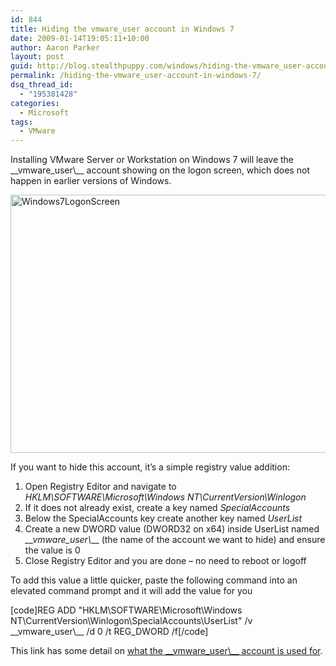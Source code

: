 ```yaml
---
id: 844
title: Hiding the vmware_user account in Windows 7
date: 2009-01-14T19:05:11+10:00
author: Aaron Parker
layout: post
guid: http://blog.stealthpuppy.com/windows/hiding-the-vmware_user-account-in-windows-7
permalink: /hiding-the-vmware_user-account-in-windows-7/
dsq_thread_id:
  - "195381428"
categories:
  - Microsoft
tags:
  - VMware
---
```

Installing VMware Server or Workstation on Windows 7 will leave the \_\_vmware\_user\\_\_ account showing on the logon screen, which does not happen in earlier versions of Windows.

<img style="border-top-width: 0px; display: inline; border-left-width: 0px; border-bottom-width: 0px; border-right-width: 0px" title="Windows7LogonScreen" src="https://stealthpuppy.com/wp-content/uploads/2009/01/windows7logonscreen.png" border="0" alt="Windows7LogonScreen" width="550" height="413" /> 

If you want to hide this account, it’s a simple registry value addition:

  1. Open Registry Editor and navigate to _HKLM\SOFTWARE\Microsoft\Windows NT\CurrentVersion\Winlogon_
  2. If it does not already exist, create a key named _SpecialAccounts_
  3. Below the SpecialAccounts key create another key named _UserList_
  4. Create a new DWORD value (DWORD32 on x64) inside UserList named _\_\_vmware\_user\\_\__ (the name of the account we want to hide) and ensure the value is 0
  5. Close Registry Editor and you are done – no need to reboot or logoff

To add this value a little quicker, paste the following command into an elevated command prompt and it will add the value for you

[code]REG ADD "HKLM\SOFTWARE\Microsoft\Windows NT\CurrentVersion\Winlogon\SpecialAccounts\UserList" /v \_\_vmware\_user\\_\_ /d 0 /t REG_DWORD /f[/code]

This link has some detail on [what the \_\_vmware\_user\\_\_ account is used for](http://communities.vmware.com/message/181240).